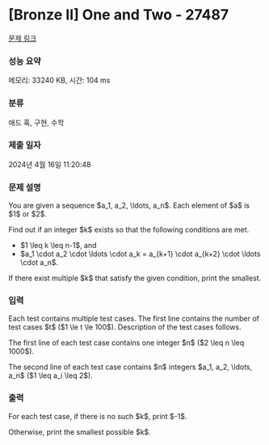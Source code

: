 # [Bronze II] One and Two - 27487 

[문제 링크](https://www.acmicpc.net/problem/27487) 

### 성능 요약

메모리: 33240 KB, 시간: 104 ms

### 분류

애드 혹, 구현, 수학

### 제출 일자

2024년 4월 16일 11:20:48

### 문제 설명

<p>You are given a sequence $a_1, a_2, \ldots, a_n$. Each element of $a$ is $1$ or $2$.</p>

<p>Find out if an integer $k$ exists so that the following conditions are met.</p>

<ul>
	<li>$1 \leq k \leq n-1$, and</li>
	<li>$a_1 \cdot a_2 \cdot \ldots \cdot a_k = a_{k+1} \cdot a_{k+2} \cdot \ldots \cdot a_n$.</li>
</ul>

<p>If there exist multiple $k$ that satisfy the given condition, print the smallest.</p>

### 입력 

 <p>Each test contains multiple test cases. The first line contains the number of test cases $t$ ($1 \le t \le 100$). Description of the test cases follows.</p>

<p>The first line of each test case contains one integer $n$ ($2 \leq n \leq 1000$).</p>

<p>The second line of each test case contains $n$ integers $a_1, a_2, \ldots, a_n$ ($1 \leq a_i \leq 2$).</p>

### 출력 

 <p>For each test case, if there is no such $k$, print $-1$.</p>

<p>Otherwise, print the smallest possible $k$.</p>

